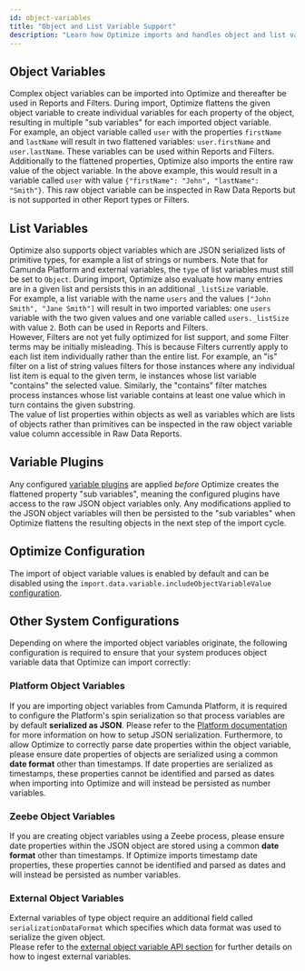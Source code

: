```yaml
---
id: object-variables
title: "Object and List Variable Support"
description: "Learn how Optimize imports and handles object and list variables."
---
```


## Object Variables
Complex object variables can be imported into Optimize and thereafter be used in Reports and Filters. During import, Optimize flattens the given object variable to create individual variables for each property of the object, resulting in multiple "sub variables" for each imported object variable.  
For example, an object variable called `user` with the properties `firstName` and `lastName` will result in two flattened variables: `user.firstName` and `user.lastName`. These variables can be used within Reports and Filters.  
Additionally to the flattened properties, Optimize also imports the entire raw value of the object variable. In the above example, this would result in a variable called `user` with value `{"firstName": "John", "lastName": "Smith"}`. This raw object variable can be inspected in Raw Data Reports but is not supported in other Report types or Filters.

## List Variables
Optimize also supports object variables which are JSON serialized lists of primitive types, for example a list of strings or numbers. Note that for Camunda Platform and external variables, the `type` of list variables must still be set to `Object`. During import, Optimize also evaluate how many entries are in a given list and persists this in an additional `_listSize` variable.  
For example, a list variable with the name `users` and the values `["John Smith", "Jane Smith"]` will result in two imported variables: one `users` variable with the two given values and one variable called `users._listSize` with value `2`. Both can be used in Reports and Filters.  
However, Filters are not yet fully optimized for list support, and some Filter terms may be initially misleading. This is because Filters currently apply to each list item individually rather than the entire list. For example, an "is" filter on a list of string values filters for those instances where any individual list item is equal to the given term, ie instances whose list variable "contains" the selected value. Similarly, the "contains" filter matches process instances whose list variable contains at least one value which in turn contains the given substring.  
The value of list properties within objects as well as variables which are lists of objects rather than primitives can be inspected in the raw object variable value column accessible in Raw Data Reports.

## Variable Plugins
Any configured [variable plugins](../../plugins/variable-import-plugin) are applied _before_ Optimize creates the flattened property "sub variables", meaning the configured plugins have access to the raw JSON object variables only. Any modifications applied to the JSON object variables will then be persisted to the "sub variables" when Optimize flattens the resulting objects in the next step of the import cycle. 

## Optimize Configuration
The import of object variable values is enabled by default and can be disabled using the `import.data.variable.includeObjectVariableValue` [configuration](../configuration/#engine-common-settings).

## Other System Configurations
Depending on where the imported object variables originate, the following configuration is required to ensure that your system produces object variable data that Optimize can import correctly:

### Platform Object Variables
If you are importing object variables from Camunda Platform, it is required to configure the Platform's spin serialization so that process variables are by default **serialized as JSON**. Please refer to the [Platform documentation](https://docs.camunda.org/manual/latest/user-guide/data-formats/json/#serializing-process-variables) for more information on how to setup JSON serialization.
Furthermore, to allow Optimize to correctly parse date properties within the object variable, please ensure date properties of objects are serialized using a common **date format** other than timestamps. If date properties are serialized as timestamps, these properties cannot be identified and parsed as dates when importing into Optimize and will instead be persisted as number variables.

### Zeebe Object Variables
If you are creating object variables using a Zeebe process, please ensure date properties within the JSON object are stored using a common **date format** other than timestamps. If Optimize imports timestamp date properties, these properties cannot be identified and parsed as dates and will instead be persisted as number variables.

### External Object Variables
External variables of type object require an additional field called `serializationDataFormat` which specifies which data format was used to serialize the given object.  
Please refer to the [external object variable API section](../../rest-api/external-variable-ingestion) for further details on how to ingest external variables.